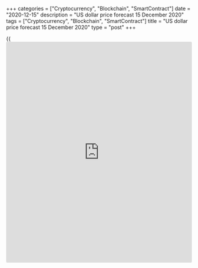 +++
categories = ["Cryptocurrency", "Blockchain", "SmartContract"]
date = "2020-12-15"
description = "US dollar price forecast 15 December 2020"
tags = ["Cryptocurrency", "Blockchain", "SmartContract"]
title = "US dollar price forecast 15 December 2020"
type = "post"
+++

{{<iframe id="large-banner" src="https://www.bounty.group/#slide=16.0" width="100%" height="600" scrolling="no" style="border: 0px solid rgb(216, 221, 230); border-radius: 3px;">}}

2020-12-15

2020-12-15

Dollar is gathering black swans. Forecast as of 15.12.2020Dmitri
Demidenko

Next year, the USD index could drop by 15%, or the euro could go down to
$1.06. Which of these forecasts will come true? Let us discuss the Forex
outlook and make up a [EURUSD][1] trading plan.

## Weekly US dollar fundamental forecast

While the [EURUSD][1] is jumping up and down, responding to the [news](https://www.letsplayfx.com/blog/forex-news-website/)
about Brexit and the stimulus negotiation between Republicans and
Democrats, large banks and international corporations scare the
[investor](https://www.fintechee.com/tutorial-for-forex-trading/investor-mode/)s with shocking Forex forecasts. Standard Chartered presented a
list of eight black swans that could shake financial markets in 2021.
The company accurately predicted that the Fed would lower the federal
funds rate in 2020, the gold price would reach $2000 per ounce, and was
close to the [S&P 500][2] rally this year, suggesting a 20% rise.
Therefore, it could make sense to consider its Forex projections.

Out of eight events, unlikely but still possible, I would like to
consider three ones directly related to the [EURUSD][1] pair. According
to Standard Chartered, the euro could go down to $1.06 by mid-2021 amid
the disappointment of the EU fiscal stimulus and the ECB's failure to
provide the euro-area economic recovery because of the QE's low
efficiency. Otherwise, if Democrats and Republicans do not agree on the
additional fiscal stimulus package, the US administration could abandon
the strong dollar [policy](https://www.fintechee.com/policy/). In this case, the US Treasury could drop the
USD index by 15% through currency interventions. The third black swan
for the euro-dollar could become the resignation of Joe Biden. In this
case, the [S&P 500][2] should crash, thereby strengthening the
greenback.

### Dynamics of [EURUSD][1] and USD index

 _Source_ _: Trading Economics_

The shocking projections convince only of one thing, the [EURUSD][1] can
go both up and down, and those who don’t hedge against the risks could
quickly go bankrupt. Projections are a matter of probability. Now,
financial markets are focused on the global economic recovery amid the
expectations of a soon victory over the pandemic. Yes, the US economy
can also be expanding quite well, but the reflation environment will
support risky assets' demand. The major difficulties are the people’s
reluctance to take vaccines and problems of transportation and
vaccination. With this regard, the information about the growing share
of American adults willing to get vaccinated is good [news](https://www.letsplayfx.com/blog/forex-news-website/) for the
[EURUSD][1]. However, some states claim about insufficient funding,
which is a negative factor.

The euro/dollar still depends on the Brexit results and stock indexes.
Besides, [investor](https://www.fintechee.com/tutorial-for-forex-trading/investor-mode/)s do not think the FOMC December meeting can trigger a
strong [EURUSD][1] move. Only 19% of the 47 experts polled by Bloomberg
expect that the Fed will increase the QE size before the end of 2021.
32% of respondents, on the contrary, believe that the Fed should
decrease.

### Projections for changes in QE size

 _Source_ _: Bloomberg_

One out of three economists expects an extension of the emergency asset
purchase program. However, only 23% of them suggest the Fed report this
in December. The Fed is likely to explain the future QE pace by the
unemployment and inflation rate, but it may not occur at the December
meeting.

###  ** **Weekly[EURUSD][1] trading plan****

I don’t think the issues of Brexit and US fiscal stimulus will be
settled before Christmas. Therefore, the pound volatility is likely to
increase, while the [EURUSD][1] and [S&P 500][2] should stabilize. The
euro could enter the consolidation range of $1.204-$1.224.





## Price chart of EURUSD in real time mode

The content of this article reflects the author’s opinion and does not
necessarily reflect the official position of LiteForex. The material
published on this page is provided for informational purposes only and
should not be considered as the provision of investment advice for the
purposes of Directive 2004/39/EC.

Rate this article:

{{value}}

( {{count}} {{title}} )

   1. my.liteforex.com/trading/chart?symbol=EURUSD&returnUrl=true
   2. my.liteforex.com/trading/chart?symbol=SPX&returnUrl=true